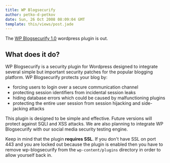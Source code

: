 ```yaml
---
title: WP Blogsecurify
author: petko-d-petkov
date: Sun, 26 Oct 2008 08:09:04 GMT
template: this/views/post.jade
---
```


The [WP Blogsecurify 1.0](http://www.gnucitizen.org/static/blog/2008/10/wp-blogsecurify-1-0.zip) wordpress plugin is out.

## What does it do?

WP Blogsecurify is a security plugin for Wordpress designed to integrate several simple but important security patches for the popular blogging platform. WP Blogsecurify protects your blog by:

* forcing users to login over a secure communication channel
* protecting session identifiers from incidental session leaks
* hiding database errors which could be caused by malfunctioning plugins
* protecting the entire user session from session hijacking and side-jacking attacks

This plugin is designed to be simple and effective. Future versions will protect against SQLI and XSS attacks. We are also planning to integrate WP Blogsecurify with our social media security testing engine.

Keep in mind that the plugin **requires SSL**. If you don't have SSL on port 443 and you are locked out because the plugin is enabled then you have to remove wp-blogsecurify from the `wp-content/plugins` directory in order to allow yourself back in.
